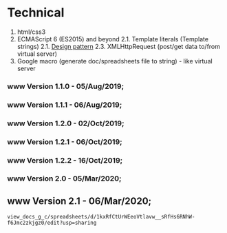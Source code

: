 # Technical
1. html/css3
2. ECMAScript 6 (ES2015) and beyond
2.1. Template literals (Template strings)
2.1. [Design pattern](https://addyosmani.com/resources/essentialjsdesignpatterns/book/)
2.3. XMLHttpRequest (post/get data to/from virtual server)
3. Google macro (generate doc/spreadsheets file to string) - like virtual server

### www Version 1.1.0 - 05/Aug/2019;
### www Version 1.1.1 - 06/Aug/2019;
### www Version 1.2.0 - 02/Oct/2019;
### www Version 1.2.1 - 06/Oct/2019;
### www Version 1.2.2 - 16/Oct/2019;
### www Version 2.0   - 05/Mar/2020;
## www Version 2.1   - 06/Mar/2020;
```
view_docs_g_c/spreadsheets/d/1kxRfCtUrWEeoVtlavw__sRfHs6RNhW-f6Jmc2zkjgz0/edit?usp=sharing
```
